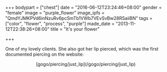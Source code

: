 +++
bodypart = ["chest"]
date = "2016-06-12T23:24:46+08:00"
gender = "female"
image = "purple_flower"
image_ipfs = "QmdYJMKPVd6inNzuRv6pcSmTb1VWb7VEvSvBw28RSaiiBN"
tags = ["color", "flower", "process", "purple"]
made_date = "2013-11-12T22:38:26+08:00"
title = "It's your flower"

+++

One of my lovely clients. She also got her lip pierced,
which was the first documented piercing on the website:
<center>
[gogo/piercing/just_lip](/gogo/piercing/just_lip)
</center>
